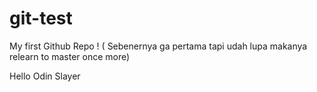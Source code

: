 # git-test
My first Github Repo ! ( Sebenernya ga pertama tapi udah lupa makanya relearn to master once more)

Hello Odin Slayer